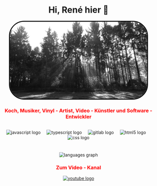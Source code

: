

<h1 align="center">Hi, René hier 👋</h1>


<p align="center">
  <img src="https://raw.githubusercontent.com/Rene-Goetze/Rene-Goetze/main/DSCN1070.JPG" width="450" style="border: 3px solid black; border-radius: 50px;" alt="Profilbild" />
</p>

<h3 align="center">
  <font color="red"> Koch, Musiker, Vinyl - Artist, Video - Künstler und Software - Entwickler</font>
</h3>

<br>


<div align="center">

<div align="center">
  <img src="https://cdn.jsdelivr.net/gh/devicons/devicon/icons/javascript/javascript-original.svg" height="40" alt="javascript logo"  />
  <img width="12" />
  <img src="https://cdn.jsdelivr.net/gh/devicons/devicon/icons/typescript/typescript-original.svg" height="40" alt="typescript logo"  />
  <img width="12" />
  <img src="https://cdn.jsdelivr.net/gh/devicons/devicon/icons/gitlab/gitlab-original.svg" height="40" alt="gitlab logo"  />
  <img width="12" />
  <img src="https://cdn.jsdelivr.net/gh/devicons/devicon/icons/html5/html5-original.svg" height="40" alt="html5 logo"  />
  <img width="12" />
  <img src="https://cdn.jsdelivr.net/gh/devicons/devicon/icons/css3/css3-original.svg" height="40" alt="css logo"  />
</div>

<br>

###

  <img src="https://github-readme-stats.vercel.app/api/top-langs?username=Rene-Goetze&locale=en&hide_title=false&layout=compact&card_width=320&langs_count=5&theme=dracula&hide_border=false&order=2" height="150" alt="languages graph"  />
</div>

###

<h3 align="center">
  <font color="red">Zum Video - Kanal</font>
</h3>

<div align="center">
  <a href="https://www.youtube.com/@die-drei-typen" target="_blank">
    <img src="https://raw.githubusercontent.com/maurodesouza/profile-readme-generator/master/src/assets/icons/social/youtube/default.svg" width="52" height="40" alt="youtube logo"  />
  </a>
</div>


















